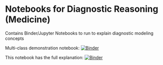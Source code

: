 # Notebooks for Diagnostic Reasoning (Medicine)

Contains Binder/Jupyter Notebooks to run to explain diagnostic modeling concepts

Multi-class demonstration notebook: [![Binder](https://mybinder.org/badge_logo.svg)](https://mybinder.org/v2/gh/reblocke/notebooks_dx_reasoning/HEAD?urlpath=voila/render/multi_class.ipynb)

This notebook has the full explanation: [![Binder](https://mybinder.org/badge_logo.svg)](https://mybinder.org/v2/gh/reblocke/notebooks_dx_reasoning/HEAD?filepath=display_reasoning.ipynb)
